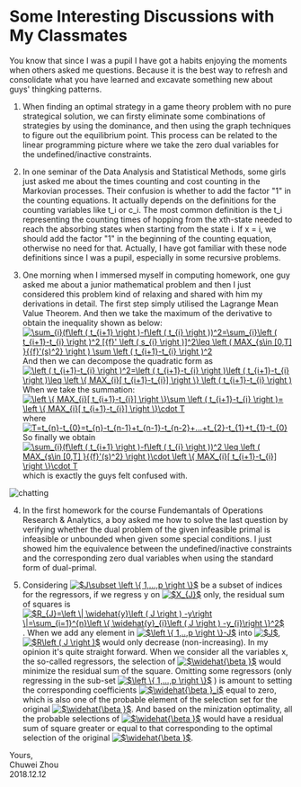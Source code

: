 # Some Interesting Discussions with My Classmates      

You know that since I was a pupil I have got a habits enjoying the moments when others asked me questions. Because it is the best way to refresh and consolidate what you have learned and excavate something new about guys' thingking patterns.        
           
1. When finding an optimal strategy in a game theory problem with no pure strategical solution, we can firsty eliminate some combinations of strategies by using the dominance, and then using the graph techniques to figure out the equilibrium point. This process can be related to the linear programming picture where we take the zero dual variables for the undefined/inactive constraints.             
         
         
2. In one seminar of the Data Analysis and Statistical Methods, some girls just asked me about the times counting and cost counting in the Markovian processes. Their confusion is whether to add the factor "1" in the counting equations. It actually depends on the definitions for the counting variables like t_i or c_i. The most common definition is the t_i representing the counting times of hopping from the xth-state needed to reach the absorbing states when starting from the state i. If x = i, we should add the factor "1" in the beginning of the counting equation, otherwise no need for that. Actually, I have got familiar with these node definitions since I was a pupil, especially in some recursive problems.                          

                   
3. One morning when I immersed myself in computing homework, one guy asked me about a junior mathematical problem and then I just considered this problem kind of relaxing and shared with him my derivations in detail. The first step simply utilised the Lagrange Mean Value Theorem. And then we take the maximum of the derivative to obtain the inequality shown as below:                         
<a href="https://www.codecogs.com/eqnedit.php?latex=\sum_{i}(f\left&space;(&space;t_{i&plus;1}&space;\right&space;)-f\left&space;(&space;t_{i}&space;\right&space;))^2=\sum_{i}\left&space;(&space;t_{i&plus;1}-t_{i}&space;\right&space;)^2&space;[{f}'&space;\left&space;(&space;s_{i}&space;\right&space;)]^2\leq&space;\left&space;(&space;MAX_{s\in&space;[0,T]&space;}{{f}'(s)^2}&space;\right&space;)&space;\sum&space;\left&space;(&space;t_{i&plus;1}-t_{i}&space;\right&space;)^2" target="_blank"><img src="https://latex.codecogs.com/gif.latex?\sum_{i}(f\left&space;(&space;t_{i&plus;1}&space;\right&space;)-f\left&space;(&space;t_{i}&space;\right&space;))^2=\sum_{i}\left&space;(&space;t_{i&plus;1}-t_{i}&space;\right&space;)^2&space;[{f}'&space;\left&space;(&space;s_{i}&space;\right&space;)]^2\leq&space;\left&space;(&space;MAX_{s\in&space;[0,T]&space;}{{f}'(s)^2}&space;\right&space;)&space;\sum&space;\left&space;(&space;t_{i&plus;1}-t_{i}&space;\right&space;)^2" title="\sum_{i}(f\left ( t_{i+1} \right )-f\left ( t_{i} \right ))^2=\sum_{i}\left ( t_{i+1}-t_{i} \right )^2 [{f}' \left ( s_{i} \right )]^2\leq \left ( MAX_{s\in [0,T] }{{f}'(s)^2} \right ) \sum \left ( t_{i+1}-t_{i} \right )^2" /></a>                  
And then we can decompose the quadratic form as                 
<a href="https://www.codecogs.com/eqnedit.php?latex=\left&space;(&space;t_{i&plus;1}-t_{i}&space;\right&space;)^2=\left&space;(&space;t_{i&plus;1}-t_{i}&space;\right&space;)\left&space;(&space;t_{i&plus;1}-t_{i}&space;\right&space;)\leq&space;\left&space;\{&space;MAX_{i}[&space;t_{i&plus;1}-t_{i}]&space;\right&space;\}&space;\left&space;(&space;t_{i&plus;1}-t_{i}&space;\right&space;)" target="_blank"><img src="https://latex.codecogs.com/gif.latex?\left&space;(&space;t_{i&plus;1}-t_{i}&space;\right&space;)^2=\left&space;(&space;t_{i&plus;1}-t_{i}&space;\right&space;)\left&space;(&space;t_{i&plus;1}-t_{i}&space;\right&space;)\leq&space;\left&space;\{&space;MAX_{i}[&space;t_{i&plus;1}-t_{i}]&space;\right&space;\}&space;\left&space;(&space;t_{i&plus;1}-t_{i}&space;\right&space;)" title="\left ( t_{i+1}-t_{i} \right )^2=\left ( t_{i+1}-t_{i} \right )\left ( t_{i+1}-t_{i} \right )\leq \left \{ MAX_{i}[ t_{i+1}-t_{i}] \right \} \left ( t_{i+1}-t_{i} \right )" /></a>                 
When we take the summation: <a href="https://www.codecogs.com/eqnedit.php?latex=\left&space;\{&space;MAX_{i}[&space;t_{i&plus;1}-t_{i}]&space;\right&space;\}\sum&space;\left&space;(&space;t_{i&plus;1}-t_{i}&space;\right&space;)=&space;\left&space;\{&space;MAX_{i}[&space;t_{i&plus;1}-t_{i}]&space;\right&space;\}\cdot&space;T" target="_blank"><img src="https://latex.codecogs.com/gif.latex?\left&space;\{&space;MAX_{i}[&space;t_{i&plus;1}-t_{i}]&space;\right&space;\}\sum&space;\left&space;(&space;t_{i&plus;1}-t_{i}&space;\right&space;)=&space;\left&space;\{&space;MAX_{i}[&space;t_{i&plus;1}-t_{i}]&space;\right&space;\}\cdot&space;T" title="\left \{ MAX_{i}[ t_{i+1}-t_{i}] \right \}\sum \left ( t_{i+1}-t_{i} \right )= \left \{ MAX_{i}[ t_{i+1}-t_{i}] \right \}\cdot T" /></a>                      
where <a href="https://www.codecogs.com/eqnedit.php?latex=T=t_{n}-t_{0}=t_{n}-t_{n-1}&plus;t_{n-1}-t_{n-2}&plus;...&plus;t_{2}-t_{1}&plus;t_{1}-t_{0}" target="_blank"><img src="https://latex.codecogs.com/gif.latex?T=t_{n}-t_{0}=t_{n}-t_{n-1}&plus;t_{n-1}-t_{n-2}&plus;...&plus;t_{2}-t_{1}&plus;t_{1}-t_{0}" title="T=t_{n}-t_{0}=t_{n}-t_{n-1}+t_{n-1}-t_{n-2}+...+t_{2}-t_{1}+t_{1}-t_{0}" /></a>                 
So finally we obtain <a href="https://www.codecogs.com/eqnedit.php?latex=\sum_{i}(f\left&space;(&space;t_{i&plus;1}&space;\right&space;)-f\left&space;(&space;t_{i}&space;\right&space;))^2&space;\leq&space;\left&space;(&space;MAX_{s\in&space;[0,T]&space;}{{f}'(s)^2}&space;\right&space;)\cdot&space;\left&space;\{&space;MAX_{i}[&space;t_{i&plus;1}-t_{i}]&space;\right&space;\}\cdot&space;T" target="_blank"><img src="https://latex.codecogs.com/gif.latex?\sum_{i}(f\left&space;(&space;t_{i&plus;1}&space;\right&space;)-f\left&space;(&space;t_{i}&space;\right&space;))^2&space;\leq&space;\left&space;(&space;MAX_{s\in&space;[0,T]&space;}{{f}'(s)^2}&space;\right&space;)\cdot&space;\left&space;\{&space;MAX_{i}[&space;t_{i&plus;1}-t_{i}]&space;\right&space;\}\cdot&space;T" title="\sum_{i}(f\left ( t_{i+1} \right )-f\left ( t_{i} \right ))^2 \leq \left ( MAX_{s\in [0,T] }{{f}'(s)^2} \right )\cdot \left \{ MAX_{i}[ t_{i+1}-t_{i}] \right \}\cdot T" /></a>                 
which is exactly the guys felt confused with.               

![chatting](https://github.com/zhouchw5/interaction.github.io/blob/discussion-with-my-classmates/chatting%20record.png)

4. In the first homework for the course Fundemantals of Operations Research & Analytics, a boy asked me how to solve the last question by verifying whether the dual problem of the given infeasible primal is infeasible or unbounded when given some special conditions. I just showed him the equivalence between the undefined/inactive constraints and the corresponding zero dual variables when using the standard form of dual-primal.                              
                       
5. Considering 
<a href="https://www.codecogs.com/eqnedit.php?latex=$J\subset&space;\left&space;\{&space;1,...,p&space;\right&space;\}$" target="_blank"><img src="https://latex.codecogs.com/gif.latex?$J\subset&space;\left&space;\{&space;1,...,p&space;\right&space;\}$" title="$J\subset \left \{ 1,...,p \right \}$" /></a> 
be a subset of indices for the regressors, if we regress y on 
<a href="https://www.codecogs.com/eqnedit.php?latex=$X_{J}$" target="_blank"><img src="https://latex.codecogs.com/gif.latex?$X_{J}$" title="$X_{J}$" /></a> 
only, the residual sum of squares is 
<a href="https://www.codecogs.com/eqnedit.php?latex=$R_{J}=\left&space;\|&space;\widehat{y}\left&space;(&space;J&space;\right&space;)&space;-y\right&space;\|=\sum_{i=1}^{n}\left&space;\{&space;\widehat{y}_{i}\left&space;(&space;J&space;\right&space;)&space;-y_{i}\right&space;\}^2$" target="_blank"><img src="https://latex.codecogs.com/gif.latex?$R_{J}=\left&space;\|&space;\widehat{y}\left&space;(&space;J&space;\right&space;)&space;-y\right&space;\|=\sum_{i=1}^{n}\left&space;\{&space;\widehat{y}_{i}\left&space;(&space;J&space;\right&space;)&space;-y_{i}\right&space;\}^2$" title="$R_{J}=\left \| \widehat{y}\left ( J \right ) -y\right \|=\sum_{i=1}^{n}\left \{ \widehat{y}_{i}\left ( J \right ) -y_{i}\right \}^2$" /></a>. When we add any element in 
<a href="https://www.codecogs.com/eqnedit.php?latex=$\left&space;\{&space;1,..,p&space;\right&space;\}-J$" target="_blank"><img src="https://latex.codecogs.com/gif.latex?$\left&space;\{&space;1,..,p&space;\right&space;\}-J$" title="$\left \{ 1,..,p \right \}-J$" /></a> 
into 
<a href="https://www.codecogs.com/eqnedit.php?latex=$J$" target="_blank"><img src="https://latex.codecogs.com/gif.latex?$J$" title="$J$" /></a>, 
<a href="https://www.codecogs.com/eqnedit.php?latex=$R\left&space;(&space;J&space;\right&space;)$" target="_blank"><img src="https://latex.codecogs.com/gif.latex?$R\left&space;(&space;J&space;\right&space;)$" title="$R\left ( J \right )$" /></a> 
would only decrease (non-increasing). In my opinion it's quite straight forward. When we consider all the variables x, the so-called regressors, the selection of 
<a href="https://www.codecogs.com/eqnedit.php?latex=$\widehat{\beta&space;}$" target="_blank"><img src="https://latex.codecogs.com/gif.latex?$\widehat{\beta&space;}$" title="$\widehat{\beta }$" /></a> 
would minimize the residual sum of the square. Omitting some regressors (only regressing in the sub-set 
<a href="https://www.codecogs.com/eqnedit.php?latex=$\left&space;\{&space;1,...,p&space;\right&space;\}$" target="_blank"><img src="https://latex.codecogs.com/gif.latex?$\left&space;\{&space;1,...,p&space;\right&space;\}$" title="$\left \{ 1,...,p \right \}$" /></a>
) is amount to setting the corresponding coefficients 
<a href="https://www.codecogs.com/eqnedit.php?latex=$\widehat{\beta&space;}_i$" target="_blank"><img src="https://latex.codecogs.com/gif.latex?$\widehat{\beta&space;}_i$" title="$\widehat{\beta }_i$" /></a> 
equal to zero, which is also one of the probable element of the selection set for the original 
<a href="https://www.codecogs.com/eqnedit.php?latex=$\widehat{\beta&space;}$" target="_blank"><img src="https://latex.codecogs.com/gif.latex?$\widehat{\beta&space;}$" title="$\widehat{\beta }$" /></a>. 
And based on the minization optimality, all the probable selections of 
<a href="https://www.codecogs.com/eqnedit.php?latex=$\widehat{\beta&space;}$" target="_blank"><img src="https://latex.codecogs.com/gif.latex?$\widehat{\beta&space;}$" title="$\widehat{\beta }$" /></a> 
would have a residual sum of square greater or equal to that corresponding to the optimal selection of the original 
<a href="https://www.codecogs.com/eqnedit.php?latex=$\widehat{\beta&space;}$" target="_blank"><img src="https://latex.codecogs.com/gif.latex?$\widehat{\beta&space;}$" title="$\widehat{\beta }$" /></a>. 




                         
                         
Yours,          
Chuwei Zhou               
2018.12.12               

                          
                          



   
   
